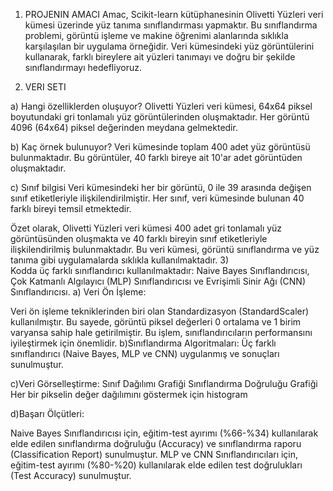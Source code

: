 1)	PROJENIN AMACI
Amac, Scikit-learn kütüphanesinin Olivetti Yüzleri veri kümesi üzerinde yüz tanıma sınıflandırması yapmaktır. Bu sınıflandırma problemi, görüntü işleme ve makine öğrenimi alanlarında sıklıkla karşılaşılan bir uygulama örneğidir. Veri kümesindeki yüz görüntülerini kullanarak, farklı bireylere ait yüzleri tanımayı ve doğru bir şekilde sınıflandırmayı hedefliyoruz.

2)	VERI SETI

a)	Hangi özelliklerden oluşuyor?
Olivetti Yüzleri veri kümesi, 64x64 piksel boyutundaki gri tonlamalı yüz görüntülerinden oluşmaktadır. Her görüntü 4096 (64x64) piksel değerinden meydana gelmektedir.

b)	Kaç örnek bulunuyor?
Veri kümesinde toplam 400 adet yüz görüntüsü bulunmaktadır. Bu görüntüler, 40 farklı bireye ait 10'ar adet görüntüden oluşmaktadır.

c)	Sınıf bilgisi
Veri kümesindeki her bir görüntü, 0 ile 39 arasında değişen sınıf etiketleriyle ilişkilendirilmiştir. Her sınıf, veri kümesinde bulunan 40 farklı bireyi temsil etmektedir.

Özet olarak, Olivetti Yüzleri veri kümesi 400 adet gri tonlamalı yüz görüntüsünden oluşmakta ve 40 farklı bireyin sınıf etiketleriyle ilişkilendirilmiş bulunmaktadır. Bu veri kümesi, görüntü sınıflandırma ve yüz tanıma gibi uygulamalarda sıklıkla kullanılmaktadır.
3)	
Kodda üç farklı sınıflandırıcı kullanılmaktadır: Naive Bayes Sınıflandırıcısı, Çok Katmanlı Algılayıcı (MLP) Sınıflandırıcısı ve Evrişimli Sinir Ağı (CNN) Sınıflandırıcısı.
a) Veri Ön İşleme:

Veri ön işleme tekniklerinden biri olan Standardizasyon (StandardScaler) kullanılmıştır. Bu sayede, görüntü piksel değerleri 0 ortalama ve 1 birim varyansa sahip hale getirilmiştir. Bu işlem, sınıflandırıcıların performansını iyileştirmek için önemlidir.
b)Sınıflandırma Algoritmaları:
Üç farklı sınıflandırıcı (Naive Bayes, MLP ve CNN) uygulanmış ve sonuçları sunulmuştur.

c)Veri Görselleştirme:
Sınıf Dağılımı Grafiği
Sınıflandırma Doğruluğu Grafiği
Her bir pikselin değer dağılımını göstermek için histogram

d)Başarı Ölçütleri:

Naive Bayes Sınıflandırıcısı için, eğitim-test ayırımı (%66-%34) kullanılarak elde edilen sınıflandırma doğruluğu (Accuracy) ve sınıflandırma raporu (Classification Report) sunulmuştur.
MLP ve CNN Sınıflandırıcıları için, eğitim-test ayırımı (%80-%20) kullanılarak elde edilen test doğrulukları (Test Accuracy) sunulmuştur.
